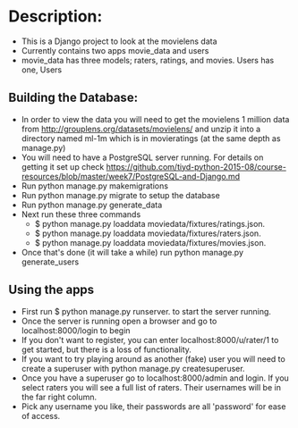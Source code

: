 # Description:

* This is a Django project to look at the movielens data
* Currently contains two apps movie_data and users
* movie_data has three models; raters, ratings, and movies. Users has one, Users

## Building the Database:

* In order to view the data you will need to get the movielens 1 million data from http://grouplens.org/datasets/movielens/ and unzip it into a directory named ml-1m which is in movieratings (at the same depth as manage.py)
* You will need to have a PostgreSQL server running.  For details on getting it set up check https://github.com/tiyd-python-2015-08/course-resources/blob/master/week7/PostgreSQL-and-Django.md
* Run python manage.py makemigrations
* Run python manage.py migrate to setup the database
* Run python manage.py generate_data
* Next run these three commands
  * $ python manage.py loaddata moviedata/fixtures/ratings.json.
  * $ python manage.py loaddata moviedata/fixtures/raters.json.
  * $ python manage.py loaddata moviedata/fixtures/movies.json.
* Once that's done (it will take a while) run python manage.py generate_users

## Using the apps

* First run $ python manage.py runserver. to start the server running.
* Once the server is running open a browser and go to localhost:8000/login to begin
* If you don't want to register, you can enter localhost:8000/u/rater/1 to get started, but there is a loss of functionality.
* If you want to try playing around as another (fake) user you will need to create a superuser with python manage.py createsuperuser.  
* Once you have a superuser go to localhost:8000/admin and login.  If you select raters you will see a full list of raters.  Their usernames will be in the far right column.  
* Pick any username you like, their passwords are all 'password' for ease of access.
